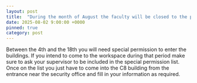 ```yaml
---
layout: post
title:  "During the month of August the faculty will be closed to the public"
date: 2025-08-02 9:00:00 +0000
pinned: true
category: post
---
```


Between the 4th and the 18th you will need special permission to enter the buildings. If you intend to come to the workspace during that period make sure to ask your supervisor to be included in the special permission list.
Once on the list you just have to come into the C8 building from the entrance near the security office and fill in your information as required.